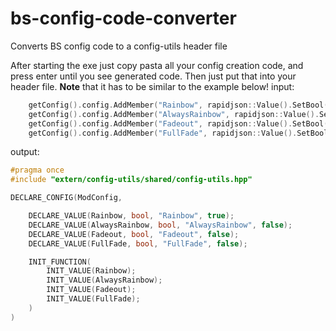 # bs-config-code-converter
Converts BS config code to a config-utils header file

After starting the exe just copy pasta all your config creation code, and press enter until you see generated code. Then just put that into your header file.
**Note** that it has to be similar to the example below!
input: 
```cpp
    getConfig().config.AddMember("Rainbow", rapidjson::Value().SetBool(true), allocator);
    getConfig().config.AddMember("AlwaysRainbow", rapidjson::Value().SetBool(false), allocator);
    getConfig().config.AddMember("Fadeout", rapidjson::Value().SetBool(false), allocator);
    getConfig().config.AddMember("FullFade", rapidjson::Value().SetBool(false), allocator);
```

output:
```cpp
#pragma once
#include "extern/config-utils/shared/config-utils.hpp"

DECLARE_CONFIG(ModConfig,

    DECLARE_VALUE(Rainbow, bool, "Rainbow", true);
    DECLARE_VALUE(AlwaysRainbow, bool, "AlwaysRainbow", false);
    DECLARE_VALUE(Fadeout, bool, "Fadeout", false);
    DECLARE_VALUE(FullFade, bool, "FullFade", false);

    INIT_FUNCTION(
        INIT_VALUE(Rainbow);
        INIT_VALUE(AlwaysRainbow);
        INIT_VALUE(Fadeout);
        INIT_VALUE(FullFade);
    )
)
```
